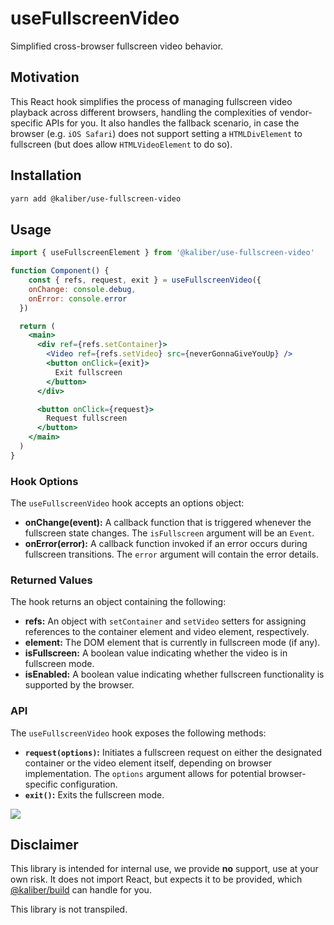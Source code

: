 # useFullscreenVideo
Simplified cross-browser fullscreen video behavior.

## Motivation
This React hook simplifies the process of managing fullscreen video playback across different browsers, handling the complexities of vendor-specific APIs for you. It also handles the fallback scenario, in case the browser (e.g. `iOS Safari`) does not support setting a `HTMLDivElement` to fullscreen (but does allow `HTMLVideoElement` to do so).

## Installation
```bash
yarn add @kaliber/use-fullscreen-video
```

## Usage
```jsx
import { useFullscreenElement } from '@kaliber/use-fullscreen-video'

function Component() {
    const { refs, request, exit } = useFullscreenVideo({
    onChange: console.debug,
    onError: console.error
  })

  return (
    <main>
      <div ref={refs.setContainer}>
        <Video ref={refs.setVideo} src={neverGonnaGiveYouUp} />
        <button onClick={exit}>
          Exit fullscreen
        </button>
      </div>

      <button onClick={request}>
        Request fullscreen
      </button>
    </main>
  )
}
```

### Hook Options
The `useFullscreenVideo` hook accepts an options object:

* **onChange(event):** A callback function that is triggered whenever the fullscreen state changes. The `isFullscreen` argument will be an `Event`.
* **onError(error):** A callback function invoked if an error occurs during fullscreen transitions. The `error` argument will contain the error details.

### Returned Values

The hook returns an object containing the following:

* **refs:** An object with `setContainer` and `setVideo` setters for assigning references to the container element and video element, respectively. 
* **element:** The DOM element that is currently in fullscreen mode (if any).
* **isFullscreen:** A boolean value indicating whether the video is in fullscreen mode.
* **isEnabled:** A boolean value indicating whether fullscreen functionality is supported by the browser.

### API
The `useFullscreenVideo` hook exposes the following methods:

* **`request(options)`:** Initiates a fullscreen request on either the designated container or the video element itself, depending on browser implementation. The `options` argument allows for potential browser-specific configuration.
* **`exit()`:** Exits the fullscreen mode.

 
![](https://media.giphy.com/media/v1.Y2lkPTc5MGI3NjExODBxajhkc2g1Y3dpaGY1ZWZ5NzAwdnV3eXJpY3pxaWVhMHRodmYyMyZlcD12MV9pbnRlcm5hbF9naWZfYnlfaWQmY3Q9Zw/l4pThMAKS4BOtz8d2/giphy.gif)

## Disclaimer
This library is intended for internal use, we provide __no__ support, use at your own risk. It does not import React, but expects it to be provided, which [@kaliber/build](https://kaliberjs.github.io/build/) can handle for you.

This library is not transpiled.
